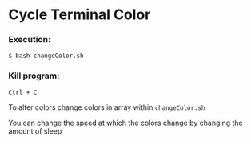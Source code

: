 # Cycle Terminal Color

### Execution:

`$ bash changeColor.sh`

### Kill program:

`Ctrl + C`

To alter colors change colors in array within `changeColor.sh`

You can change the speed at which the colors change by changing the amount of sleep
